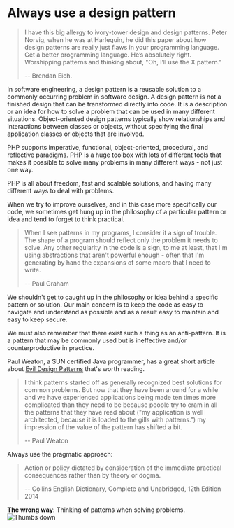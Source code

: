# Always use a design pattern #

> I have this big allergy to ivory-tower design and design patterns. Peter Norvig, when he was at Harlequin, he did this paper about how design patterns are really just flaws in your programming language. Get a better programming language. He’s absolutely right. Worshipping patterns and thinking about, "Oh, I’ll use the X pattern."
>
> -- Brendan Eich.

In software engineering, a design pattern is a reusable solution to a commonly occurring problem in software design. A design pattern is not a finished design that can be transformed directly into code. It is a description or an idea for how to solve a problem that can be used in many different situations. Object-oriented design patterns typically show relationships and interactions between classes or objects, without specifying the final application classes or objects that are involved.

PHP supports imperative, functional, object-oriented, procedural, and reflective paradigms. PHP is a huge toolbox with lots of different tools that makes it possible to solve many problems in many different ways - not just one way.

PHP is all about freedom, fast and scalable solutions, and having many different ways to deal with problems.

When we try to improve ourselves, and in this case more specifically our code, we sometimes get hung up in the philosophy of a particular pattern or idea and tend to forget to think practical.

> When I see patterns in my programs, I consider it a sign of trouble. The shape of a program should reflect only the problem it needs to solve. Any other regularity in the code is a sign, to me at least, that I'm using abstractions that aren't powerful enough - often that I'm generating by hand the expansions of some macro that I need to write.
>
> -- Paul Graham

We shouldn't get to caught up in the philosophy or idea behind a specific pattern or solution. Our main concern is to keep the code as easy to navigate and understand as possible and as a result easy to maintain and easy to keep secure.

We must also remember that there exist such a thing as an anti-pattern. It is a pattern that may be commonly used but is ineffective and/or counterproductive in practice.

Paul Weaton, a SUN certified Java programmer, has a great short article about [Evil Design Patterns](http://www.javaranch.com/patterns/) that's worth reading.

> I think patterns started off as generally recognized best solutions for common problems. But now that they have been around for a while and we have experienced applications being made ten times more complicated than they need to be because people try to cram in all the patterns that they have read about ("my application is well architected, because it is loaded to the gills with patterns.") my impression of the value of the pattern has shifted a bit.
>
> -- Paul Weaton

Always use the pragmatic approach:

> Action or policy dictated by consideration of the immediate practical consequences rather than by theory or dogma.
>
> -- Collins English Dictionary, Complete and Unabridged, 12th Edition 2014

**The wrong way**: Thinking of patterns when solving problems. ![Thumbs down](img/thumbs-down.png)

